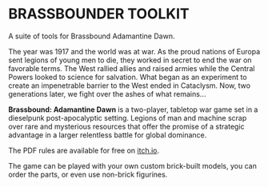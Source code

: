 # BRASSBOUNDER TOOLKIT
A suite of tools for Brassbound Adamantine Dawn.  
  
The year was 1917 and the world was at war. As the proud nations of Europa sent legions of young men to die, they worked in secret to end the war on favorable terms. The West rallied allies and raised armies while the Central Powers looked to science for salvation. What began as an experiment to create an impenetrable barrier to the West ended in Cataclysm. Now, two generations later, we fight over the ashes of what remains...
  
**Brassbound: Adamantine Dawn** is a two-player, tabletop war game set in a dieselpunk post-apocalyptic setting. Legions of man and machine scrap over rare and mysterious resources that offer the promise of a strategic advantage in a larger relentless battle for global dominance. 

The PDF rules are available for free on [itch.io](https://graculusdroog.itch.io).  

The game can be played with your own custom brick-built models, you can order the parts, or even use non-brick figurines.
